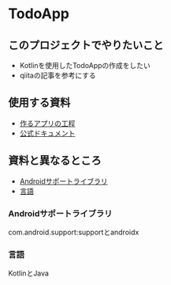 # TodoApp

## このプロジェクトでやりたいこと

- Kotlinを使用したTodoAppの作成をしたい
- qiitaの記事を参考にする

## 使用する資料

- [作るアプリの工程](https://qiita.com/Nabe_LiT/items/660e97150fb87a2e7ffd)
- [公式ドキュメント](https://firebase.google.com/docs/auth/android/firebaseui?hl=ja)

## 資料と異なるところ

- [Androidサポートライブラリ](#androidサポートライブラリ)
- [言語](#言語)

### Androidサポートライブラリ

com.android.support:supportとandroidx

### 言語

KotlinとJava